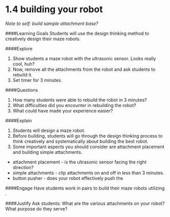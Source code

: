 # 1.4 building your robot

*Note to self: build sample attachment base?*

####Learning Goals
Students will use the design thinking method to creatively design their maze robots.

####Explore
1. Show students a maze robot with the ultrasonic sensor. Looks really cool, huh? 
2. Now, remove all the attachments from the robot and ask students to rebuild it.
3. Set timer for 3 minutes.

####Questions
1. How many students were able to rebuild the robot in 3 minutes?
2. What difficulties did you encounter in rebuilding the robot?
3. What could have made your experience easier?

####Explain
1. Students will design a maze robot. 
2. Before building, students will go through the design thinking process to think creatively and systematically about building the best robot. 
3. Some important aspects you should consider are attachment placement and building simple attachments. 
  + attachment placement - is the ultrasonic sensor facing the right direction?
  + simple attachments - clip attachments on and off in less than 3 minutes.
  + button pusher - does your robot effectively push the 
 
 ####Engage
 Have students work in pairs to build their maze robots utilizing . 
 
 ####Justify
 Ask students: What are the various attachments on your robot? What purpose do they serve?